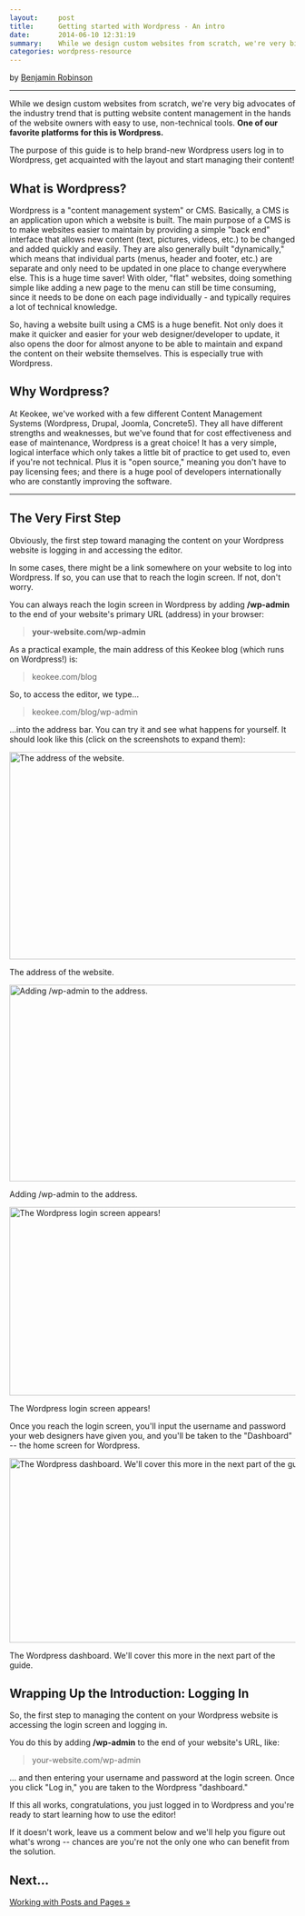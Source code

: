 ```yaml
---
layout:     post
title:      Getting started with Wordpress - An intro
date:       2014-06-10 12:31:19
summary:    While we design custom websites from scratch, we're very big advocates of the industry trend that is putting website content management in the hands of the website owners with easy to use, non-technical tools. One of our favorite platforms for this is Wordpress.
categories: wordpress-resource
---
```


by <a href="https://plus.google.com/u/2/105617426521194863864?rel=author">Benjamin Robinson</a>

<hr />

While we design custom websites from scratch, we're very big advocates of the industry trend that is putting website content management in the hands of the website owners with easy to use, non-technical tools. <strong>One of our favorite platforms for this is Wordpress.</strong>

The purpose of this guide is to help brand-new Wordpress users log in to Wordpress, get acquainted with the layout and start managing their content!

<h2>What is Wordpress?</h2>

Wordpress is a "content management system" or CMS. Basically, a CMS is an application upon which a website is built. The main purpose of a CMS is to make websites easier to maintain by providing a simple "back end" interface that allows new content (text, pictures, videos, etc.) to be changed and added quickly and easily. They are also generally built "dynamically," which means that individual parts (menus, header and footer, etc.) are separate and only need to be updated in one place to change everywhere else. This is a huge time saver! With older, "flat" websites, doing something simple like adding a new page to the menu can still be time consuming, since it needs to be done on each page individually - and typically requires a lot of technical knowledge.

So, having a website built using a CMS is a huge benefit. Not only does it make it quicker and easier for your web designer/developer to update, it also opens the door for almost anyone to be able to maintain and expand the content on their website themselves. This is especially true with Wordpress.

<h2>Why Wordpress?</h2>

At Keokee, we've worked with a few different Content Management Systems (Wordpress, Drupal, Joomla, Concrete5). They all have different strengths and weaknesses, but we've found that for cost effectiveness and ease of maintenance, Wordpress is a great choice! It has a very simple, logical interface which only takes a little bit of practice to get used to, even if you're not technical. Plus it is "open source," meaning you don't have to pay licensing fees; and there is a huge pool of developers internationally who are constantly improving the software.

<hr />

<h2>The Very First Step</h2>

Obviously, the first step toward managing the content on your Wordpress website is logging in and accessing the editor.

In some cases, there might be a link somewhere on your website to log into Wordpress. If so, you can use that to reach the login screen. If not, don't worry.

You can always reach the login screen in Wordpress by adding <strong>/wp-admin</strong> to the end of your website's primary URL (address) in your browser:

<blockquote><strong>your-website.com/wp-admin</strong></blockquote>
As a practical example, the main address of this Keokee blog (which runs on Wordpress!) is:

<blockquote>keokee.com/blog</blockquote>
So, to access the editor, we type...

<blockquote>keokee.com/blog/wp-admin</blockquote>
...into the address bar. You can try it and see what happens for yourself. It should look like this (click on the screenshots to expand them):

<a href="http://keokee.com/blog/wp-content/uploads/2013/06/front-end.png"><img class="size-large wp-image-44" alt="The address of the website." src="http://keokee.com/blog/wp-content/uploads/2013/06/front-end-1024x599.png" width="625" height="365" /></a>

The address of the website.

<a href="http://keokee.com/blog/wp-content/uploads/2013/06/wp-admin.png"><img class="size-large wp-image-45" alt="Adding /wp-admin to the address." src="http://keokee.com/blog/wp-content/uploads/2013/06/wp-admin-1024x568.png" width="625" height="346" /></a> 

Adding /wp-admin to the address.

<a href="http://keokee.com/blog/wp-content/uploads/2013/06/wp-login.png"><img class="size-large wp-image-46" alt="The Wordpress login screen appears!" src="http://keokee.com/blog/wp-content/uploads/2013/06/wp-login-1024x545.png" width="625" height="332" /></a>

The Wordpress login screen appears!

Once you reach the login screen, you'll input the username and password your web designers have given you, and you'll be taken to the "Dashboard" -- the home screen for Wordpress.

<a href="http://keokee.com/blog/wp-content/uploads/2013/06/dashboard.png"><img class="size-large wp-image-48" alt="The Wordpress dashboard.  We'll cover this more in the next part of the guide!" src="http://keokee.com/blog/wp-content/uploads/2013/06/dashboard-1024x534.png" width="625" height="325" /></a>

The Wordpress dashboard. We'll cover this more in the next part of the guide.

<h2>Wrapping Up the Introduction: Logging In</h2>

So, the first step to managing the content on your Wordpress website is accessing the login screen and logging in.

You do this by adding <strong>/wp-admin</strong> to the end of your website's URL, like:

<blockquote>your-website.com/wp-admin</blockquote>
... and then entering your username and password at the login screen. Once you click "Log in," you are taken to the Wordpress "dashboard."

If this all works, congratulations, you just logged in to Wordpress and you're ready to start learning how to use the editor!

If it doesn't work, leave us a comment below and we'll help you figure out what's wrong -- chances are you're not the only one who can benefit from the solution.

<h2>Next...</h2>

<a href="http://keokee.com/blog/getting-started-with-wordpress-content-management-part-1-posts-pages-not-finished-dont-post/" title="Getting Started with WordPress: Posts & Pages">Working with Posts and Pages &raquo;</a>